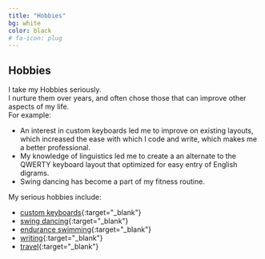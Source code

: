 ```yaml
---
title: "Hobbies"
bg: white
color: black
# fa-icon: plug
---
```


## Hobbies
I take my Hobbies seriously.\
I nurture them over years, and often chose those that can improve other aspects of my life.\
For example:

+ An interest in custom keyboards led me to improve on existing layouts, which increased the ease with which I code and write, which makes me a better professional.
+ My knowledge of linguistics led me to create a an alternate to the QWERTY keyboard layout that optimized for easy entry of English digrams.
+ Swing dancing has become a part of my fitness routine.

My serious hobbies include:
+ [custom keyboards](https://mull.in/tags/keyboard/){:target="_blank"}
+ [swing dancing](https://www.youtube.com/user/manogna444/videos){:target="_blank"}
+ [endurance swimming](https://mull.in/posts/forgetting-to-drown/){:target="_blank"}
+ [writing](https://mull.in/tags/fav/){:target="_blank"}
+ [travel](https://mull.in/posts/amazona/){:target="_blank"}

